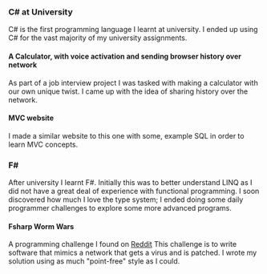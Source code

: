 ### C# at University

C# is the first programming language I learnt at university. I ended up using C# for the vast majority of my university assignments.

#### A Calculator, with voice activation and sending browser history over network

As part of a job interview project I was tasked with making a calculator with our own unique twist. 
I came up with the idea of sharing history over the network.

#### MVC website

I made a similar website to this one with some, example SQL in order to learn MVC concepts.

### F#

After university I learnt F#. Initially this was to better understand LINQ as I did not have a great deal of experience with 
functional programming. I soon discovered how much I love the type system; I ended doing some daily programmer challenges to explore 
some more advanced programs.

#### Fsharp Worm Wars

A programming challenge I found on [Reddit](https://www.reddit.com/r/dailyprogrammer/comments/6hm5j2/20170616_challenge_319_hard_worm_wars_2_network/) This challenge is to write software that mimics a network that gets a virus and is patched. I wrote my solution using as much "point-free" style as I could.
